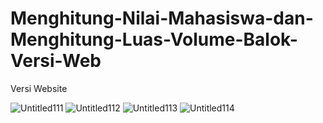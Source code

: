 # Menghitung-Nilai-Mahasiswa-dan-Menghitung-Luas-Volume-Balok-Versi-Web
Versi Website

![Untitled111](https://user-images.githubusercontent.com/56224328/131513627-9e861a26-009a-4a15-8975-54026d737d75.jpg)
![Untitled112](https://user-images.githubusercontent.com/56224328/131513674-193f652f-f4ef-4c13-a1ec-9977a16a2a4a.jpg)
![Untitled113](https://user-images.githubusercontent.com/56224328/131513705-c2cff5b0-db3d-4f26-a6a4-46ecee17967a.jpg)
![Untitled114](https://user-images.githubusercontent.com/56224328/131513727-06f237b3-1bb0-41f5-8c24-785ec636f5d6.jpg)


